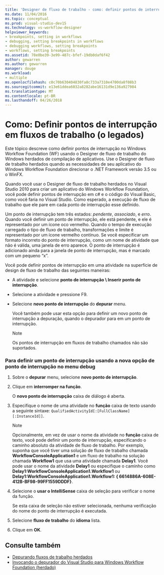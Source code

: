 ```yaml
---
title: 'Designer de fluxo de trabalho - como: definir pontos de interrupção em fluxos de trabalho (legados)'
ms.date: 11/04/2016
ms.topic: conceptual
ms.prod: visual-studio-dev15
ms.technology: vs-workflow-designer
helpviewer_keywords:
- breakpoints, setting in workflows
- debugging, setting breakpoints in workflows
- debugging workflows, setting breakpoints
- workflows, setting breakpoints
ms.assetid: 78e0be39-3e99-487c-bfef-19db0daf6f42
author: gewarren
ms.author: gewarren
manager: douge
ms.workload:
- multiple
ms.openlocfilehash: c0c70b630404830fa8c733a7310e4700da8f08b3
ms.sourcegitcommit: e13e61ddea6032a8282abe16131d9e136a927984
ms.translationtype: MT
ms.contentlocale: pt-BR
ms.lasthandoff: 04/26/2018
---
```

# <a name="how-to-set-breakpoints-in-workflows-legacy"></a>Como: Definir pontos de interrupção em fluxos de trabalho (o legados)

Este tópico descreve como definir pontos de interrupção no Windows Workflow Foundation (WF) usando o Designer de fluxo de trabalho do Windows herdados de compilação de aplicativos. Use o Designer de fluxo de trabalho herdados quando as necessidades de seu aplicativo do Windows Workflow Foundation direcionar o .NET Framework versão 3.5 ou o WinFX.

 Quando você usar o Designer de fluxo de trabalho herdados no Visual Studio 2010 para criar um aplicativo do Windows Workflow Foundation, você pode definir pontos de interrupção em c# e o código do Visual Basic, como você faria no Visual Studio. Como esperado, a execução de fluxo de trabalho que ele pare em cada ponto de interrupção esse definido.

 Um ponto de interrupção tem três estados: *pendente*, *associado*, e *erro*. Quando você definir um ponto de interrupção, ele está pendente, e ele é representado por um ícone oco vermelho. Quando o tempo de execução carregado o tipo de fluxo de trabalho, transformações e limite é representado por um ícone vermelho contínuo. Se você especificar um formato incorreto do ponto de interrupção, como um nome de atividade que não é válida, uma janela de erro aparece. O ponto de interrupção é adicionado ainda para a janela de ponto de interrupção, mas é marcado com um pequeno “x”.

 Você pode definir pontos de interrupção em uma atividade na superfície de design de fluxo de trabalho das seguintes maneiras:

-   A atividade e selecione **ponto de interrupção \ Inserir ponto de interrupção**.

-   Selecione a atividade e pressione F9.

-   Selecione **novo ponto de interrupção** do **depurar** menu.

     Você também pode usar esta opção para definir um novo ponto de interrupção a depuração, quando o depurador para em um ponto de interrupção.

    > [!NOTE]
    > Os pontos de interrupção em fluxos de trabalho chamados não são suportados.

### <a name="to-set-a-breakpoint-using-the-new-breakpoint-option-on-the-debug-menu"></a>Para definir um ponto de interrupção usando a nova opção de ponto de interrupção no menu debug

1.  Sobre o **depurar** menu, selecione **novo ponto de interrupção**.

2.  Clique em **interromper na função**.

     O **novo ponto de interrupção** caixa de diálogo é aberta.

3.  Especifique o nome de uma atividade no **função** caixa de texto usando a seguinte sintaxe: `QualifiedActivityId[:[FullClassName][:InstanceId]]`.

    > [!NOTE]
    > Opcionalmente, em vez de usar o nome da atividade no **função** caixa de texto, você pode definir um ponto de interrupção, especificando o caminho absoluto da atividade de fluxo de trabalho. Por exemplo, suponha que você tiver uma solução de fluxo de trabalho chamada **WorkflowConsoleApplication1** e um fluxo de trabalho na solução chamada **Workflow1** que usa uma atividade chamada **Delay1**. Você pode usar o nome da atividade **Delay1** ou especifique o caminho como **Delay1:WorkflowConsoleApplication1.Workflow1** ou **Delay1:WorkflowConsoleApplication1.Workflow1: { 6614886A-608E-412B-BF98-99FF1559DDDF}**.

4.  Selecione o **usar o IntelliSense** caixa de seleção para verificar o nome da função.

     Se esta caixa de seleção não estiver selecionada, nenhuma verificação do nome do ponto de interrupção é executada.

5.  Selecione **fluxo de trabalho** do **idioma** lista.

6.  Clique em **OK**.

## <a name="see-also"></a>Consulte também

- [Depurando fluxos de trabalho herdados](../workflow-designer/debugging-legacy-workflows.md)
- [Invocando o depurador do Visual Studio para Windows Workflow Foundation (herdado)](../workflow-designer/invoking-the-visual-studio-debugger-for-windows-workflow-foundation-legacy.md)